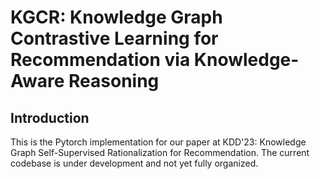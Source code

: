 # KGCR: Knowledge Graph Contrastive Learning for Recommendation via Knowledge-Aware Reasoning

## Introduction
This is the Pytorch implementation for our paper at KDD'23: Knowledge Graph Self-Supervised Rationalization for Recommendation.
The current codebase is under development and not yet fully organized.
